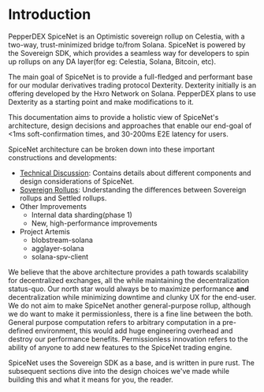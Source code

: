 # Introduction

PepperDEX SpiceNet is an Optimistic sovereign rollup on Celestia, with a two-way, trust-minimized bridge to/from Solana. SpiceNet is powered by the Sovereign SDK, which provides a seamless way for developers to spin up rollups on any DA layer(for eg: Celestia, Solana, Bitcoin, etc).&#x20;

The main goal of SpiceNet is to provide a full-fledged and performant base for our modular derivatives trading protocol Dexterity. Dexterity initially is an offering developed by the Hxro Network on Solana. PepperDEX plans to use Dexterity as a starting point and make modifications to it.

This documentation aims to provide a holistic view of SpiceNet's architecture, design decisions and approaches that enable our end-goal of <1ms soft-confirmation times, and 30-200ms E2E latency for users.

SpiceNet architecture can be broken down into these important constructions and developments:

* [Technical Discussion](technical-discussion/): Contains details about different components and design considerations of SpiceNet.
* [Sovereign Rollups](sovereign-rollups.md): Understanding the differences between Sovereign rollups and Settled rollups.
* Other Improvements
  * Internal data sharding(phase 1)
  * New, high-performance improvements
* Project Artemis
  * blobstream-solana
  * agglayer-solana
  * solana-spv-client

We believe that the above architecture provides a path towards scalability for decentralized exchanges, all the while maintaining the decentralization status-quo. Our north star would always be to maximize performance **and** decentralization while minimizing downtime and clunky UX for the end-user. We do not aim to make SpiceNet another general-purpose rollup, although we do want to make it permissionless, there is a fine line between the both. General purpose computation refers to arbitrary computation in a pre-defined environment, this would add huge engineering overhead and destroy our performance benefits. Permissionless innovation refers to the ability of anyone to add new features to the SpiceNet trading engine.&#x20;

SpiceNet uses the Sovereign SDK as a base, and is written in pure rust. The subsequent sections dive into the design choices we've made while building this and what it means for you, the reader.
